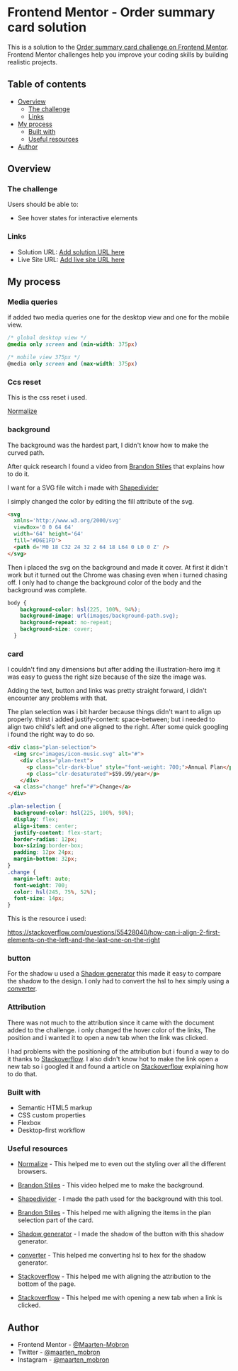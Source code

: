 # Frontend Mentor - Order summary card solution

This is a solution to the [Order summary card challenge on Frontend Mentor](https://www.frontendmentor.io/challenges/order-summary-component-QlPmajDUj). Frontend Mentor challenges help you improve your coding skills by building realistic projects. 

## Table of contents

- [Overview](#overview)
  - [The challenge](#the-challenge)
  - [Links](#links)
- [My process](#my-process)
  - [Built with](#built-with)
  - [Useful resources](#useful-resources)
- [Author](#author)

## Overview

### The challenge

Users should be able to:

- See hover states for interactive elements

### Links

- Solution URL: [Add solution URL here](https://your-solution-url.com)
- Live Site URL: [Add live site URL here](https://your-live-site-url.com)

## My process

### Media queries 

if added two media queries one for the desktop view and one for the mobile view.

```css
/* global desktop view */
@media only screen and (min-width: 375px)

/* mobile view 375px */
@media only screen and (max-width: 375px) 
```

### Ccs reset

This is the css reset i used.

[Normalize](https://necolas.github.io/normalize.css/latest/normalize.css)

### background

The background was the hardest part, I didn't know how to make the curved path.

After quick research I found a video from [Brandon Stiles](https://www.youtube.com/watch?v=0QTzTOJCzLY&ab_channel=BrandonStiles%2CFrontEndDeveloper) that explains how to do it. 

I want for a SVG file witch i made with [Shapedivider](https://www.shapedivider.app/)

I simply changed the color by editing the fill attribute of the svg.

```html
<svg
  xmlns='http://www.w3.org/2000/svg'
  viewBox='0 0 64 64'
  width='64' height='64'
  fill='#D6E1FD'>
  <path d='M0 18 C32 24 32 2 64 18 L64 0 L0 0 Z' />
</svg>
```
Then i placed the svg on the background and made it cover. At first it didn't work but it turned out the Chrome was chasing even when i turned chasing off. I only had to change the background color of the body and the background was complete.

```css
body {
    background-color: hsl(225, 100%, 94%);
    background-image: url(images/background-path.svg);
    background-repeat: no-repeat;
    background-size: cover;
  }
```

### card

I couldn't find any dimensions but after adding the illustration-hero img it was easy to guess the right size because of the size the image was.

Adding the text, button and links was pretty straight forward, i didn't encounter any problems with that.

The plan selection was i bit harder because things didn't want to align up properly. thirst i added justify-content: space-between; but i needed to align two child's left and one aligned to the right. After some quick googling i found the right way to do so.

```html
<div class="plan-selection">
  <img src="images/icon-music.svg" alt="#">
    <div class="plan-text">
      <p class="clr-dark-blue" style="font-weight: 700;">Annual Plan</p>
      <p class="clr-desaturated">$59.99/year</p>
    </div>
  <a class="change" href="#">Change</a>
</div>
```
```css
.plan-selection {
  background-color: hsl(225, 100%, 98%);
  display: flex;
  align-items: center;
  justify-content: flex-start;
  border-radius: 12px;
  box-sizing:border-box;
  padding: 12px 24px;
  margin-bottom: 32px; 
}
.change {
  margin-left: auto;
  font-weight: 700;
  color: hsl(245, 75%, 52%);
  font-size: 14px;
}
```	
This is the resource i used:

https://stackoverflow.com/questions/55428040/how-can-i-align-2-first-elements-on-the-left-and-the-last-one-on-the-right

### button

For the shadow u used a [Shadow generator](https://html-css-js.com/css/generator/box-shadow/) this made it easy to compare the shadow to the design. I only had to convert the hsl to hex simply using a [converter](https://www.w3schools.com/colors/colors_converter.asp).

### Attribution 

There was not much to the attribution since it came with the document added to the challenge. i only changed the hover color of the links, The position and i wanted it to open a new tab when the link was clicked.

I had problems with the positioning of the attribution but i found a way to do it thanks to [Stackoverflow](https://stackoverflow.com/questions/2810262/how-to-stick-text-to-the-bottom-of-the-page/2810293). I also didn't know hot to make the link open a new tab so i googled it and found a article on [Stackoverflow](https://stackoverflow.com/questions/17711146/how-to-open-link-in-a-new-tab-in-html) explaining how to do that.


### Built with

- Semantic HTML5 markup
- CSS custom properties
- Flexbox
- Desktop-first workflow

### Useful resources

- [Normalize](https://necolas.github.io/normalize.css/latest/normalize.css) - This helped me to even out the styling over all the different browsers.

- [Brandon Stiles](https://www.youtube.com/watch?v=0QTzTOJCzLY&ab_channel=BrandonStiles%2CFrontEndDeveloper) - This video helped me to make the background.

- [Shapedivider](https://www.shapedivider.app/) - I made the path used for the background with this tool.

- [Brandon Stiles](https://stackoverflow.com/questions/55428040/how-can-i-align-2-first-elements-on-the-left-and-the-last-one-on-the-right) - This helped me with aligning the items in the plan selection part of the card.

- [Shadow generator](https://html-css-js.com/css/generator/box-shadow/) - I made the shadow of the button with this shadow generator.

- [converter](https://www.w3schools.com/colors/colors_converter.asp) - This helped me converting hsl to hex for the shadow generator.

- [Stackoverflow](https://stackoverflow.com/questions/2810262/how-to-stick-text-to-the-bottom-of-the-page/2810293) - This helped me with aligning the attribution to the bottom of the page.

- [Stackoverflow](https://stackoverflow.com/questions/17711146/how-to-open-link-in-a-new-tab-in-html) - This helped me with opening a new tab when a link is clicked.

## Author

- Frontend Mentor - [@Maarten-Mobron](https://github.com/Maarten-Mobron)
- Twitter - [@maarten_mobron](https://twitter.com/maarten_mobron)
- Instagram - [@maarten_mobron](https://www.instagram.com/maarten_mobron/)
